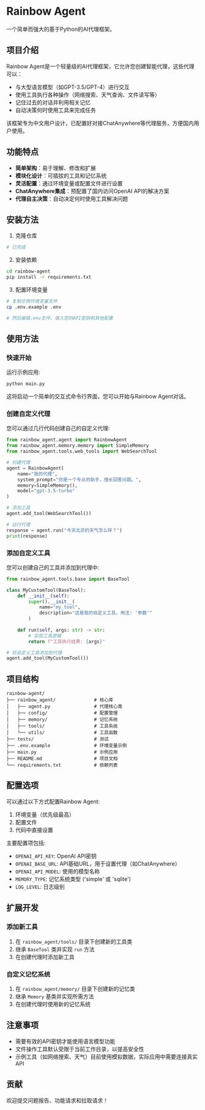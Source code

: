 # Rainbow Agent

一个简单而强大的基于Python的AI代理框架。

## 项目介绍

Rainbow Agent是一个轻量级的AI代理框架，它允许您创建智能代理，这些代理可以：

- 与大型语言模型（如GPT-3.5/GPT-4）进行交互
- 使用工具执行各种操作（网络搜索、天气查询、文件读写等）
- 记住过去的对话并利用相关记忆
- 自动决策何时使用工具来完成任务

该框架专为中文用户设计，已配置好对接ChatAnywhere等代理服务，方便国内用户使用。

## 功能特点

- **简单架构**：易于理解、修改和扩展
- **模块化设计**：可插拔的工具和记忆系统
- **灵活配置**：通过环境变量或配置文件进行设置
- **ChatAnywhere集成**：预配置了国内访问OpenAI API的解决方案
- **代理自主决策**：自动决定何时使用工具解决问题

## 安装方法

1. 克隆仓库
```bash
# 已完成
```

2. 安装依赖
```bash
cd rainbow-agent
pip install -r requirements.txt
```

3. 配置环境变量
```bash
# 复制示例环境变量文件
cp .env.example .env

# 然后编辑.env文件，填入您的API密钥和其他配置
```

## 使用方法

### 快速开始

运行示例应用:
```bash
python main.py
```

这将启动一个简单的交互式命令行界面，您可以开始与Rainbow Agent对话。

### 创建自定义代理

您可以通过几行代码创建自己的自定义代理:

```python
from rainbow_agent.agent import RainbowAgent
from rainbow_agent.memory.memory import SimpleMemory
from rainbow_agent.tools.web_tools import WebSearchTool

# 创建代理
agent = RainbowAgent(
    name="我的代理",
    system_prompt="你是一个专业的助手，擅长回答问题。",
    memory=SimpleMemory(),
    model="gpt-3.5-turbo"
)

# 添加工具
agent.add_tool(WebSearchTool())

# 运行代理
response = agent.run("今天北京的天气怎么样？")
print(response)
```

### 添加自定义工具

您可以创建自己的工具并添加到代理中:

```python
from rainbow_agent.tools.base import BaseTool

class MyCustomTool(BaseTool):
    def __init__(self):
        super().__init__(
            name="my_tool",
            description="这是我的自定义工具。用法: '参数'"
        )
    
    def run(self, args: str) -> str:
        # 实现工具逻辑
        return f"工具执行结果: {args}"

# 将自定义工具添加到代理
agent.add_tool(MyCustomTool())
```

## 项目结构

```
rainbow-agent/
├── rainbow_agent/              # 核心库
│   ├── agent.py                # 代理核心类
│   ├── config/                 # 配置管理
│   ├── memory/                 # 记忆系统
│   ├── tools/                  # 工具系统
│   └── utils/                  # 工具函数
├── tests/                      # 测试
├── .env.example                # 环境变量示例
├── main.py                     # 示例应用
├── README.md                   # 项目文档
└── requirements.txt            # 依赖列表
```

## 配置选项

可以通过以下方式配置Rainbow Agent:

1. 环境变量（优先级最高）
2. 配置文件
3. 代码中直接设置

主要配置项包括:

- `OPENAI_API_KEY`: OpenAI API密钥
- `OPENAI_BASE_URL`: API基础URL，用于设置代理（如ChatAnywhere）
- `OPENAI_API_MODEL`: 使用的模型名称
- `MEMORY_TYPE`: 记忆系统类型 ('simple' 或 'sqlite')
- `LOG_LEVEL`: 日志级别

## 扩展开发

### 添加新工具

1. 在 `rainbow_agent/tools/` 目录下创建新的工具类
2. 继承 `BaseTool` 类并实现 `run` 方法
3. 在创建代理时添加新工具

### 自定义记忆系统

1. 在 `rainbow_agent/memory/` 目录下创建新的记忆类
2. 继承 `Memory` 基类并实现所需方法
3. 在创建代理时使用新的记忆系统

## 注意事项

- 需要有效的API密钥才能使用语言模型功能
- 文件操作工具默认受限于当前工作目录，以提高安全性
- 示例工具（如网络搜索、天气）目前使用模拟数据，实际应用中需要连接真实API

## 贡献

欢迎提交问题报告、功能请求和拉取请求！
